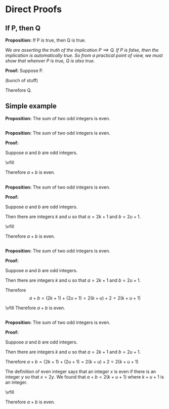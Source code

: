 # Direct Proofs

## If P, then Q

**Proposition:** If P is true, then Q is true.

*We are asserting the truth of the implication $P\implies Q$.
If $P$ is false, then the implication is automatically true.
So from a practical point of view, we must show that
whenver $P$ is true, $Q$ is also true.*


**Proof:** Suppose P.

(bunch of stuff)

Therefore Q.

## Simple example

**Proposition:** The sum of two odd integers is even.


##

**Proposition:** The sum of two odd integers is even.

**Proof:**

Suppose $a$ and $b$ are odd integers.

\vfill

Therefore $a+b$ is even.

##

**Proposition:** The sum of two odd integers is even.

**Proof:**

Suppose $a$ and $b$ are odd integers.

Then there are integers $k$ and $u$ so that $a=2k+1$ and $b=2u+1$.

\vfill 

Therefore $a+b$ is even.

##

**Proposition:** The sum of two odd integers is even.

**Proof:**

Suppose $a$ and $b$ are odd integers.

Then there are integers $k$ and $u$ so that $a=2k+1$ and $b=2u+1$.

Therefore
$$a+b=(2k+1)+(2u+1)=2(k+u)+2=2(k+u+1)$$

\vfill
Therefore $a+b$ is even.

##

**Proposition:** The sum of two odd integers is even.

**Proof:**

Suppose $a$ and $b$ are odd integers.

Then there are integers $k$ and $u$ so that $a=2k+1$ and $b=2u+1$.

Therefore $a+b=(2k+1)+(2u+1)=2(k+u)+2=2(k+u+1)$

The definition of even integer says that an integer $x$ is even if there is an integer
$y$ so that $x=2y$.   We found that $a+b = 2(k+u+1)$ where $k+u+1$ is an integer.

\vfill

Therefore $a+b$ is even.
